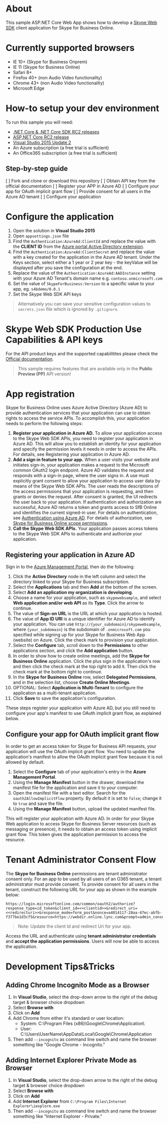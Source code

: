 # About
This sample ASP.NET Core Web App shows how to develop a [Skype Web SDK](https://msdn.microsoft.com/en-us/skype/websdk/generalreference) client application for Skype for Business Online.

# Currently supported browsers

* IE 10+ (Skype for Business Onprem)
* IE 11 (Skype for Business Online)
* Safari 8+
* Firefox 40+ (non Audio Video functionality)
* Chrome 43+ (non Audio Video functionality)
* Microsoft Edge

# How-to setup your dev environment
To run this sample you will need:

* [.NET Core & .NET Core SDK RC2 releases](https://www.microsoft.com/net/download)
* [ASP.NET Core RC2 release](https://blogs.msdn.microsoft.com/webdev/2016/05/16/announcing-asp-net-core-rc2/)
* [Visual Studio 2015 Update 2](https://www.visualstudio.com/en-us/downloads/visual-studio-2015-downloads-vs.aspx)
* An Azure subscription (a free trial is sufficient)
* An Office365 subscription (a free trial is sufficient)

## Step-by-step guide

[ ] Fork and clone or download this repository
[ ] Obtain API key from the official documentation
[ ] Register your APP in Azure AD 
[ ] Configure your app for OAuth implicit grant flow
[ ] Provide consent for all users in the Azure AD tenant
[ ] Configure your application

# Configure the application

1. Open the solution in **Visual Studio 2015**
2. Open `appsettings.json` file
3. Find the `Authentication:AzureAd:ClientId` and replace the value with the **CLIENT ID** from the [Azure portal Active Directory extension](https://manage.windowsazure.com/@scaleddomains.com#Workspaces/ActiveDirectoryExtension).
4. Find the `Authentication:AzureAd:ClientSecret` and replace the value with a key created for the application in the Azure AD tenant. Under the Keys section, select either a 1 year or 2 year key - the keyValue will be displayed after you save the configuration at the end.
5. Replace the value of the `Authentication:AzureAd:AADInstance` setting with your Azure AD Tenant's domain name e.g. `contoso.onmicrosoft.com`
6. Set the value of `SkypeForBusiness:Version` to a specific value to your app, eg. `s4bdemo/0.0.1`
7. Set the Skype Web SDK API keys

> Alternatively you can save your sensitive configuration values to `secrets.json` file which is ignored by `.gitignore`.

# Skype Web SDK Production Use Capabilities & API keys
For the API product keys and the supported capabilitites please check the [Official documentation](https://msdn.microsoft.com/en-us/skype/websdk/apiproductkeys).
> This sample requires features that are available only in the **Public Preview (PP)** API version!

# App registration
Skype for Business Online uses Azure Active Directory (Azure AD) to provide authentication services that your application can 
use to obtain rights to access the service APIs. To accomplish this, your application needs to perform the following steps:

1. **Register your application in Azure AD.** To allow your application access to the Skype Web SDK APIs, you need to register your application in Azure AD. This will allow you to establish an identity for your application and specify the permission levels it needs in order to access the APIs. For details, see Registering your application in Azure AD.
2. **Add a sign in feature to your app.** When a user visits your website and initiates sign-in, your application makes a request to the Microsoft common OAuth2 login endpoint. Azure AD validates the request and responds with a sign-in page, where the user signs in. A use must explicitly grant consent to allow your application to access user data by means of the Skype Web SDK APIs. The user reads the descriptions of the access permissions that your application is requesting, and then grants or denies the request. After consent is granted, the UI redirects the user back to your application. If authentication and authorization are successful, Azure AD returns a token and grants access to SfB Online and identifies the current signed-in user. For details on authentication, see [Authentication using Azure AD](https://msdn.microsoft.com/en-us/library/office/mt590891(v=office.16).aspx). For details of authorization, see [Skype for Business Online scope permissions](https://msdn.microsoft.com/en-us/library/office/mt590791(v=office.16).aspx).
3. **Call the Skype Web SDK APIs.** Your application passes access tokens to the Skype Web SDK APIs to authenticate and authorize your application.

## Registering your application in Azure AD
Sign in to the [Azure Management Portal](http://manage.windowsazure.com), then do the following:

1. Click the **Active Directory** node in the left column and select the directory linked to your Skype for Business subscription.
2. Select the **Applications** tab and then **Add** at the bottom of the screen.
3. Select **Add an application my organization is developing**.
4. Choose a name for your application, such as `skypewebsample`, and select **Web application and/or web API** as its **Type**. Click the arrow to continue.
5. The value of **Sign-on URL** is the URL at which your application is hosted.
6. The value of **App ID URI** is a unique identifier for Azure AD to identify your application. You can use `http://{your_subdomain}/skypewebsample`, where `{your_subdomain}` is the subdomain of `.onmicrosoft.com` you specified while signing up for your Skype for Business Web App (website) on Azure. Click the check mark to provision your application.
7. Select the **Configure** tab, scroll down to the **Permissions** to other applications section, and click the **Add application** button.
8. In order to show how to create online meetings, add the **Skype for Business Online** application. Click the plus sign in the application's row and then click the check mark at the top right to add it. Then click the check mark at the bottom right to continue.
9. In the **Skype for Business Online** row, select **Delegated Permissions**, and in the selection list, choose **Create Online Meetings**.
10. OPTIONAL: Select **Application is Multi-Tenant** to configure the application as a multi-tenant application.
11. Click **Save** to save the application's configuration.

These steps register your application with Azure AD, but you still need to configure your app's manifest to use OAuth implicit grant flow, as explained below.

## Configure your app for OAuth implicit grant flow
In order to get an access token for Skype for Business API requests, your application will use the OAuth implicit grant flow. 
You need to update the application's manifest to allow the OAuth implicit grant flow because it is not allowed by default.

1. Select the **Configure** tab of your application's entry in the **Azure Management Portal**.
2. Using the **Manage Manifest** button in the drawer, download the manifest file for the application and save it to your computer.
3. Open the manifest file with a text editor. Search for the `oauth2AllowImplicitFlow` property. By default it is set to `false`; change it to `true` and save the file.
4. Using the **Manage Manifest** button, upload the updated manifest file.

This will register your application with Azure AD. In order for your Skype Web application to access Skype for Business Server resources (such as messaging or presence), it needs to obtain an access token using implicit grant flow. This token gives the application permission to access the resource.

# Tenant Administrator Consent Flow
The **Skype for Business Online** permissions are tenant administrator consent only. 
For an app to be used by all users of an O365 tenant, a tenant administrator must provide consent. 
To provide consent for all users in the tenant, construct the following URL for your app as shown in the example below:


```
https://login.microsoftonline.com/common/oauth2/authorize?response_type=id_token&client_id=<<clientid>>&redirect_uri=<<redirecturi>>&response_mode=form_post&nonce=a4014117-28aa-47ec-abfb-f377be1d3cf5&resource=https://webdir.online.lync.com&prompt=admin_consent
```

> Note: Update the client Id and redirect Uri for your app.

Access the URL and authenticate using **tenant administrator credentials** and **accept the application permissions**. Users will now be able to access the application.

# Development Tips&Tricks

## Adding Chrome Incognito Mode as a Browser

1. In **Visual Studio**, select the drop-down arrow to the right of the debug target & browser choice dropdown
2. Select **Browse with**
3. Click on **Add**
4. Add Chrome from either it's standard or user location:
	* System: C:\Program Files (x86)\Google\Chrome\Application\
	* User: C:\Users\UserName\AppData\Local\Google\Chrome\Application
5. Then add `--incognito` as command line switch and name the browser something like "Google Chrome - Incognito."

## Adding Internet Explorer Private Mode as Browser

1. In **Visual Studio**, select the drop-down arrow to the right of the debug target & browser choice dropdown
2. Select **Browse with**
3. Click on **Add**
4. Add **Internet Explorer** from `C:\Program Files\Internet Explorer\iexplore.exe`
5. Then add `--incognito` as command line switch and name the browser something like "Internet Explorer - Private."
